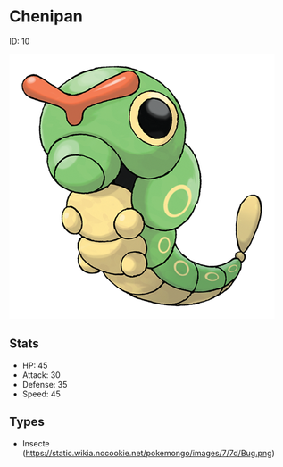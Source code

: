 # Chenipan


ID: 10

![](https://raw.githubusercontent.com/PokeAPI/sprites/master/sprites/pokemon/other/official-artwork/10.png "Chenipan")

## Stats


 - HP: 45
 - Attack: 30
 - Defense: 35
 - Speed: 45

## Types


 - Insecte (https://static.wikia.nocookie.net/pokemongo/images/7/7d/Bug.png)

